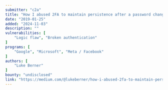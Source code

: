 ```yaml
---
submitter: "c2a"
title: "How I abused 2FA to maintain persistence after a password change (Google, Microsoft, Instagram, Cloudflare, etc)"
date: "2019-01-25"
added: "2024-11-03"
description: ""
vulnerabilities: [
    "Logic flaw", "Broken authentication"
]
programs: [
    "Google", "Microsoft", "Meta / Facebook"
]
authors: [
    "Luke Berner"
]
bounty: "undisclosed"
link: "https://medium.com/@lukeberner/how-i-abused-2fa-to-maintain-persistence-after-a-password-change-google-microsoft-instagram-7e3f455b71a1"
---
```





